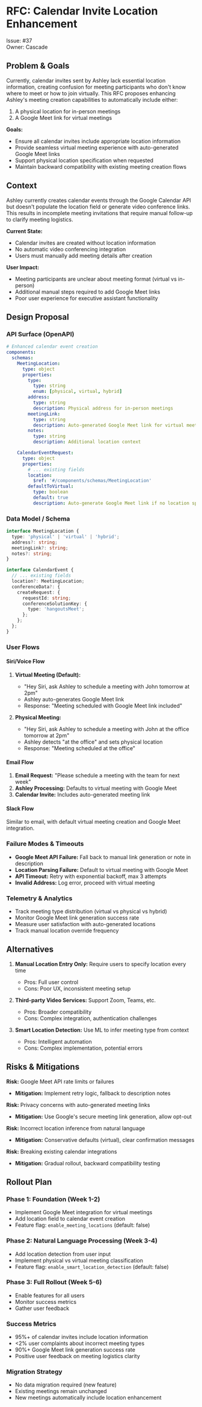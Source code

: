 # RFC: Calendar Invite Location Enhancement

Issue: #37  
Owner: Cascade

## Problem & Goals

Currently, calendar invites sent by Ashley lack essential location information, creating confusion for meeting participants who don't know where to meet or how to join virtually. This RFC proposes enhancing Ashley's meeting creation capabilities to automatically include either:

1. A physical location for in-person meetings
2. A Google Meet link for virtual meetings

**Goals:**
- Ensure all calendar invites include appropriate location information
- Provide seamless virtual meeting experience with auto-generated Google Meet links
- Support physical location specification when requested
- Maintain backward compatibility with existing meeting creation flows

## Context

Ashley currently creates calendar events through the Google Calendar API but doesn't populate the location field or generate video conference links. This results in incomplete meeting invitations that require manual follow-up to clarify meeting logistics.

**Current State:**
- Calendar invites are created without location information
- No automatic video conferencing integration
- Users must manually add meeting details after creation

**User Impact:**
- Meeting participants are unclear about meeting format (virtual vs in-person)
- Additional manual steps required to add Google Meet links
- Poor user experience for executive assistant functionality

## Design Proposal

### API Surface (OpenAPI)
```yaml
# Enhanced calendar event creation
components:
  schemas:
    MeetingLocation:
      type: object
      properties:
        type:
          type: string
          enum: [physical, virtual, hybrid]
        address:
          type: string
          description: Physical address for in-person meetings
        meetingLink:
          type: string
          description: Auto-generated Google Meet link for virtual meetings
        notes:
          type: string
          description: Additional location context

    CalendarEventRequest:
      type: object
      properties:
        # ... existing fields
        location:
          $ref: '#/components/schemas/MeetingLocation'
        defaultToVirtual:
          type: boolean
          default: true
          description: Auto-generate Google Meet link if no location specified
```

### Data Model / Schema
```typescript
interface MeetingLocation {
  type: 'physical' | 'virtual' | 'hybrid';
  address?: string;
  meetingLink?: string;
  notes?: string;
}

interface CalendarEvent {
  // ... existing fields
  location?: MeetingLocation;
  conferenceData?: {
    createRequest: {
      requestId: string;
      conferenceSolutionKey: {
        type: 'hangoutsMeet';
      };
    };
  };
}
```

### User Flows

#### Siri/Voice Flow
1. **Virtual Meeting (Default):**
   - "Hey Siri, ask Ashley to schedule a meeting with John tomorrow at 2pm"
   - Ashley auto-generates Google Meet link
   - Response: "Meeting scheduled with Google Meet link included"

2. **Physical Meeting:**
   - "Hey Siri, ask Ashley to schedule a meeting with John at the office tomorrow at 2pm"
   - Ashley detects "at the office" and sets physical location
   - Response: "Meeting scheduled at the office"

#### Email Flow
1. **Email Request:** "Please schedule a meeting with the team for next week"
2. **Ashley Processing:** Defaults to virtual meeting with Google Meet
3. **Calendar Invite:** Includes auto-generated meeting link

#### Slack Flow
Similar to email, with default virtual meeting creation and Google Meet integration.

### Failure Modes & Timeouts
- **Google Meet API Failure:** Fall back to manual link generation or note in description
- **Location Parsing Failure:** Default to virtual meeting with Google Meet
- **API Timeout:** Retry with exponential backoff, max 3 attempts
- **Invalid Address:** Log error, proceed with virtual meeting

### Telemetry & Analytics
- Track meeting type distribution (virtual vs physical vs hybrid)
- Monitor Google Meet link generation success rate
- Measure user satisfaction with auto-generated locations
- Track manual location override frequency

## Alternatives

1. **Manual Location Entry Only:** Require users to specify location every time
   - Pros: Full user control
   - Cons: Poor UX, inconsistent meeting setup

2. **Third-party Video Services:** Support Zoom, Teams, etc.
   - Pros: Broader compatibility
   - Cons: Complex integration, authentication challenges

3. **Smart Location Detection:** Use ML to infer meeting type from context
   - Pros: Intelligent automation
   - Cons: Complex implementation, potential errors

## Risks & Mitigations

**Risk:** Google Meet API rate limits or failures
- **Mitigation:** Implement retry logic, fallback to description notes

**Risk:** Privacy concerns with auto-generated meeting links
- **Mitigation:** Use Google's secure meeting link generation, allow opt-out

**Risk:** Incorrect location inference from natural language
- **Mitigation:** Conservative defaults (virtual), clear confirmation messages

**Risk:** Breaking existing calendar integrations
- **Mitigation:** Gradual rollout, backward compatibility testing

## Rollout Plan

### Phase 1: Foundation (Week 1-2)
- Implement Google Meet integration for virtual meetings
- Add location field to calendar event creation
- Feature flag: `enable_meeting_locations` (default: false)

### Phase 2: Natural Language Processing (Week 3-4)
- Add location detection from user input
- Implement physical vs virtual meeting classification
- Feature flag: `enable_smart_location_detection` (default: false)

### Phase 3: Full Rollout (Week 5-6)
- Enable features for all users
- Monitor success metrics
- Gather user feedback

### Success Metrics
- 95%+ of calendar invites include location information
- <2% user complaints about incorrect meeting types
- 90%+ Google Meet link generation success rate
- Positive user feedback on meeting logistics clarity

### Migration Strategy
- No data migration required (new feature)
- Existing meetings remain unchanged
- New meetings automatically include location enhancement
